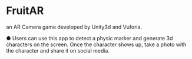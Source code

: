# FruitAR
an AR Camera game developed by Unity3d and Vuforia.

● Users can use this app to detect a physic marker and generate 3d characters on the screen. Once the character shows up, take a photo with the character and share it on social media.

